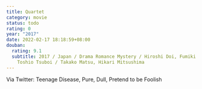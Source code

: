 ```yaml
---
title: Quartet
category: movie
status: todo
rating: 0
year: "2017"
date: 2022-02-17 18:18:59+08:00
douban:
  rating: 9.1
  subtitle: 2017 / Japan / Drama Romance Mystery / Hiroshi Doi, Fumiki Kaneko,
    Toshio Tsuboi / Takako Matsu, Hikari Mitsushima
---
```


Via Twitter: Teenage Disease, Pure, Dull, Pretend to be Foolish
